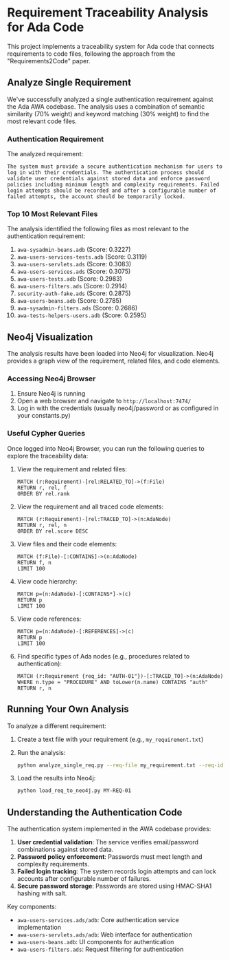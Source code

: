 # Requirement Traceability Analysis for Ada Code

This project implements a traceability system for Ada code that connects requirements to code files, following the approach from the "Requirements2Code" paper.

## Analyze Single Requirement

We've successfully analyzed a single authentication requirement against the Ada AWA codebase. The analysis uses a combination of semantic similarity (70% weight) and keyword matching (30% weight) to find the most relevant code files.

### Authentication Requirement

The analyzed requirement:

```
The system must provide a secure authentication mechanism for users to log in with their credentials. The authentication process should validate user credentials against stored data and enforce password policies including minimum length and complexity requirements. Failed login attempts should be recorded and after a configurable number of failed attempts, the account should be temporarily locked.
```

### Top 10 Most Relevant Files

The analysis identified the following files as most relevant to the authentication requirement:

1. `awa-sysadmin-beans.adb` (Score: 0.3227)
2. `awa-users-services-tests.adb` (Score: 0.3119)
3. `awa-users-servlets.ads` (Score: 0.3083)
4. `awa-users-services.ads` (Score: 0.3075)
5. `awa-users-tests.adb` (Score: 0.2983)
6. `awa-users-filters.ads` (Score: 0.2914)
7. `security-auth-fake.ads` (Score: 0.2875)
8. `awa-users-beans.adb` (Score: 0.2785)
9. `awa-sysadmin-filters.ads` (Score: 0.2686)
10. `awa-tests-helpers-users.adb` (Score: 0.2595)

## Neo4j Visualization

The analysis results have been loaded into Neo4j for visualization. Neo4j provides a graph view of the requirement, related files, and code elements.

### Accessing Neo4j Browser

1. Ensure Neo4j is running
2. Open a web browser and navigate to `http://localhost:7474/`
3. Log in with the credentials (usually neo4j/password or as configured in your constants.py)

### Useful Cypher Queries

Once logged into Neo4j Browser, you can run the following queries to explore the traceability data:

1. View the requirement and related files:
   ```cypher
   MATCH (r:Requirement)-[rel:RELATED_TO]->(f:File) 
   RETURN r, rel, f 
   ORDER BY rel.rank
   ```

2. View the requirement and all traced code elements:
   ```cypher
   MATCH (r:Requirement)-[rel:TRACED_TO]->(n:AdaNode) 
   RETURN r, rel, n 
   ORDER BY rel.score DESC
   ```

3. View files and their code elements:
   ```cypher
   MATCH (f:File)-[:CONTAINS]->(n:AdaNode) 
   RETURN f, n 
   LIMIT 100
   ```

4. View code hierarchy:
   ```cypher
   MATCH p=(n:AdaNode)-[:CONTAINS*]->(c) 
   RETURN p 
   LIMIT 100
   ```

5. View code references:
   ```cypher
   MATCH p=(n:AdaNode)-[:REFERENCES]->(c) 
   RETURN p 
   LIMIT 100
   ```

6. Find specific types of Ada nodes (e.g., procedures related to authentication):
   ```cypher
   MATCH (r:Requirement {req_id: "AUTH-01"})-[:TRACED_TO]->(n:AdaNode)
   WHERE n.type = "PROCEDURE" AND toLower(n.name) CONTAINS "auth"
   RETURN r, n
   ```

## Running Your Own Analysis

To analyze a different requirement:

1. Create a text file with your requirement (e.g., `my_requirement.txt`)
2. Run the analysis:
   ```bash
   python analyze_single_req.py --req-file my_requirement.txt --req-id MY-REQ-01
   ```

3. Load the results into Neo4j:
   ```bash
   python load_req_to_neo4j.py MY-REQ-01
   ```

## Understanding the Authentication Code

The authentication system implemented in the AWA codebase provides:

1. **User credential validation**: The service verifies email/password combinations against stored data.
2. **Password policy enforcement**: Passwords must meet length and complexity requirements.
3. **Failed login tracking**: The system records login attempts and can lock accounts after configurable number of failures.
4. **Secure password storage**: Passwords are stored using HMAC-SHA1 hashing with salt.

Key components:
- `awa-users-services.ads/adb`: Core authentication service implementation
- `awa-users-servlets.ads/adb`: Web interface for authentication
- `awa-users-beans.adb`: UI components for authentication
- `awa-users-filters.ads`: Request filtering for authentication 
